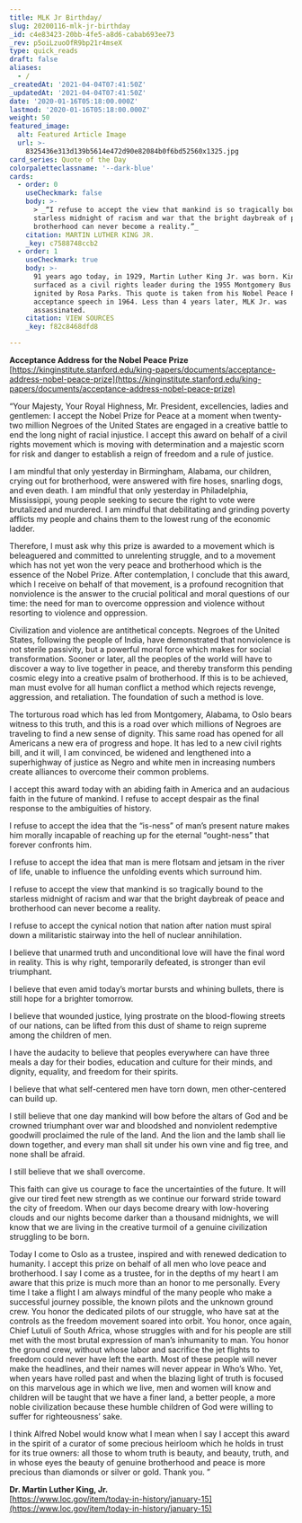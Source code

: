 ```yaml
---
title: MLK Jr Birthday/
slug: 20200116-mlk-jr-birthday
_id: c4e83423-20bb-4fe5-a8d6-cabab693ee73
_rev: p5oiLzuoOfR9bp21r4mseX
type: quick_reads
draft: false
aliases:
  - /
_createdAt: '2021-04-04T07:41:50Z'
_updatedAt: '2021-04-04T07:41:50Z'
date: '2020-01-16T05:18:00.000Z'
lastmod: '2020-01-16T05:18:00.000Z'
weight: 50
featured_image:
  alt: Featured Article Image
  url: >-
    8325436e313d139b5614e472d90e82084b0f6bd52560x1325.jpg
card_series: Quote of the Day
colorpaletteclassname: '--dark-blue'
cards:
  - order: 0
    useCheckmark: false
    body: >-
      > _“I refuse to accept the view that mankind is so tragically bound to the
      starless midnight of racism and war that the bright daybreak of peace and
      brotherhood can never become a reality.”_
    citation: MARTIN LUTHER KING JR.
    _key: c7588748ccb2
  - order: 1
    useCheckmark: true
    body: >-
      91 years ago today, in 1929, Martin Luther King Jr. was born. King
      surfaced as a civil rights leader during the 1955 Montgomery Bus Boycott
      ignited by Rosa Parks. This quote is taken from his Nobel Peace Prize
      acceptance speech in 1964. Less than 4 years later, MLK Jr. was
      assassinated.
    citation: VIEW SOURCES
    _key: f82c8468dfd8

---
```

**Acceptance Address for the Nobel Peace Prize**  
[https://kinginstitute.stanford.edu/king-papers/documents/acceptance-address-nobel-peace-prize](https://kinginstitute.stanford.edu/king-papers/documents/acceptance-address-nobel-peace-prize)

“Your Majesty, Your Royal Highness, Mr. President, excellencies, ladies and gentlemen: I accept the Nobel Prize for Peace at a moment when twenty-two million Negroes of the United States are engaged in a creative battle to end the long night of racial injustice. I accept this award on behalf of a civil rights movement which is moving with determination and a majestic scorn for risk and danger to establish a reign of freedom and a rule of justice.

I am mindful that only yesterday in Birmingham, Alabama, our children, crying out for brotherhood, were answered with fire hoses, snarling dogs, and even death. I am mindful that only yesterday in Philadelphia, Mississippi, young people seeking to secure the right to vote were brutalized and murdered. I am mindful that debilitating and grinding poverty afflicts my people and chains them to the lowest rung of the economic ladder.

Therefore, I must ask why this prize is awarded to a movement which is beleaguered and committed to unrelenting struggle, and to a movement which has not yet won the very peace and brotherhood which is the essence of the Nobel Prize. After contemplation, I conclude that this award, which I receive on behalf of that movement, is a profound recognition that nonviolence is the answer to the crucial political and moral questions of our time: the need for man to overcome oppression and violence without resorting to violence and oppression.

Civilization and violence are antithetical concepts. Negroes of the United States, following the people of India, have demonstrated that nonviolence is not sterile passivity, but a powerful moral force which makes for social transformation. Sooner or later, all the peoples of the world will have to discover a way to live together in peace, and thereby transform this pending cosmic elegy into a creative psalm of brotherhood. If this is to be achieved, man must evolve for all human conflict a method which rejects revenge, aggression, and retaliation. The foundation of such a method is love.

The torturous road which has led from Montgomery, Alabama, to Oslo bears witness to this truth, and this is a road over which millions of Negroes are traveling to find a new sense of dignity. This same road has opened for all Americans a new era of progress and hope. It has led to a new civil rights bill, and it will, I am convinced, be widened and lengthened into a superhighway of justice as Negro and white men in increasing numbers create alliances to overcome their common problems.

I accept this award today with an abiding faith in America and an audacious faith in the future of mankind. I refuse to accept despair as the final response to the ambiguities of history.

I refuse to accept the idea that the “is-ness” of man’s present nature makes him morally incapable of reaching up for the eternal “ought-ness” that forever confronts him.

I refuse to accept the idea that man is mere flotsam and jetsam in the river of life, unable to influence the unfolding events which surround him.

I refuse to accept the view that mankind is so tragically bound to the starless midnight of racism and war that the bright daybreak of peace and brotherhood can never become a reality.

I refuse to accept the cynical notion that nation after nation must spiral down a militaristic stairway into the hell of nuclear annihilation.

I believe that unarmed truth and unconditional love will have the final word in reality. This is why right, temporarily defeated, is stronger than evil triumphant.

I believe that even amid today’s mortar bursts and whining bullets, there is still hope for a brighter tomorrow.

I believe that wounded justice, lying prostrate on the blood-flowing streets of our nations, can be lifted from this dust of shame to reign supreme among the children of men.

I have the audacity to believe that peoples everywhere can have three meals a day for their bodies, education and culture for their minds, and dignity, equality, and freedom for their spirits.

I believe that what self-centered men have torn down, men other-centered can build up.

I still believe that one day mankind will bow before the altars of God and be crowned triumphant over war and bloodshed and nonviolent redemptive goodwill proclaimed the rule of the land. And the lion and the lamb shall lie down together, and every man shall sit under his own vine and fig tree, and none shall be afraid.

I still believe that we shall overcome.

This faith can give us courage to face the uncertainties of the future. It will give our tired feet new strength as we continue our forward stride toward the city of freedom. When our days become dreary with low-hovering clouds and our nights become darker than a thousand midnights, we will know that we are living in the creative turmoil of a genuine civilization struggling to be born.

Today I come to Oslo as a trustee, inspired and with renewed dedication to humanity. I accept this prize on behalf of all men who love peace and brotherhood. I say I come as a trustee, for in the depths of my heart I am aware that this prize is much more than an honor to me personally. Every time I take a flight I am always mindful of the many people who make a successful journey possible, the known pilots and the unknown ground crew. You honor the dedicated pilots of our struggle, who have sat at the controls as the freedom movement soared into orbit. You honor, once again, Chief Lutuli of South Africa, whose struggles with and for his people are still met with the most brutal expression of man’s inhumanity to man. You honor the ground crew, without whose labor and sacrifice the jet flights to freedom could never have left the earth. Most of these people will never make the headlines, and their names will never appear in Who’s Who. Yet, when years have rolled past and when the blazing light of truth is focused on this marvelous age in which we live, men and women will know and children will be taught that we have a finer land, a better people, a more noble civilization because these humble children of God were willing to suffer for righteousness’ sake.

I think Alfred Nobel would know what I mean when I say I accept this award in the spirit of a curator of some precious heirloom which he holds in trust for its true owners: all those to whom truth is beauty, and beauty, truth, and in whose eyes the beauty of genuine brotherhood and peace is more precious than diamonds or silver or gold. Thank you. ”

**Dr. Martin Luther King, Jr.**  
[https://www.loc.gov/item/today-in-history/january-15](https://www.loc.gov/item/today-in-history/january-15)